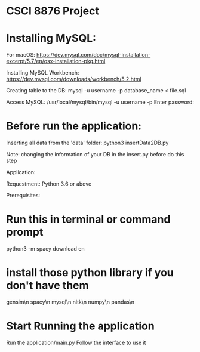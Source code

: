 # CSCI 8876 Project

# Installing MySQL:
For macOS: 
https://dev.mysql.com/doc/mysql-installation-excerpt/5.7/en/osx-installation-pkg.html

Installing MySQL Workbench:
https://dev.mysql.com/downloads/workbench/5.2.html

Creating table to the DB:
mysql -u username -p database_name < file.sql

Access MySQL:
/usr/local/mysql/bin/mysql -u username -p
Enter password:

# Before run the application:

Inserting all data from the 'data' folder:
python3 insertData2DB.py

Note: changing the information of your DB in the insert.py before do this step

Application:

Requestment:
Python 3.6 or above

Prerequisites:

# Run this in terminal or command prompt
python3 -m spacy download en

# install those python library if you don't have them
gensim\n
spacy\n
mysql\n
nltk\n
numpy\n
pandas\n

# Start Running the application
Run the application/main.py
Follow the interface to use it
